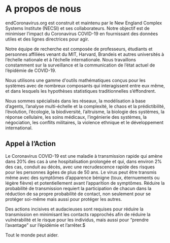 A propos de nous
================

endCoronavirus.org est construit et maintenu par le New England Complex Systems Institute (NECSI) et ses collaborateurs. Notre objectif est de minimiser l’impact du Coronavirus COVID-19 en fournissant des données utiles et des lignes directrices pour agir.

Notre équipe de recherche est composée de professeurs, étudiants et personnes affiliées venant du MIT, Harvard, Brandeis et autres universités à l’échelle nationale et à l’échelle internationale. Nous travaillons constamment sur la surveillance et la communication de l’état actuel de l’épidémie de COVID-19.

Nous utilisons une gamme d'outils mathématiques conçus pour les systèmes avec de nombreux composants qui interagissent entre eux même, et dans lesquels les hypothèses statistiques traditionnelles s’éffondrent.

Nous sommes spécialisés dans les réseaux, la modélisation à base d’agents, l’analyse multi-échelle et la complexité, le chaos et la prédictibilité, l’évolution, l’écologie, la biodiversité, l’altruisme, la biologie des systèmes, la réponse cellulaire, les soins médicaux, l’ingénierie des systèmes, la négociation, les conflits militaires, la violence ethnique et le développement international.  

## Appel à l’Action

Le Coronavirus COVID-19 est une maladie à transmission rapide qui amène dans 20% des cas à une hospitalisation prolongée et qui, dans environ 2% des cas, conduit au décès, avec une recrudescence rapide des risques pour les personnes âgées de plus de 50 ans. Le virus peut être transmis même avec des symptômes d’apparence bénigne (toux, éternuements ou légère fièvre) et potentiellement avant l’apparition de symptômes. Réduire la probabilité de transmission requiert la participation de chacun dans la réduction de sa propre probabilité de contact, non seulement pour se protéger soi-même mais aussi pour protéger les autres.

Des actions incisives et audacieuses sont requises pour réduire la transmission en minimisant les contacts rapprochés afin de réduire la vulnérabilité et le risque pour les individus, mais aussi pour “prendre l’avantage” sur l’épidémie et l’arrêter.$

Tout le monde peut aider.
